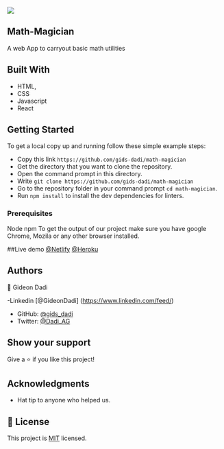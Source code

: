 ![](https://img.shields.io/badge/Microverse-blueviolet)

## Math-Magician

A web App to carryout basic math utilities

## Built With

- HTML,
- CSS
- Javascript
- React

## Getting Started

To get a local copy up and running follow these simple example steps:

- Copy this link `https://github.com/gids-dadi/math-magician`
- Get the directory that you want to clone the repository.
- Open the command prompt in this directory.
- Write `git clone https://github.com/gids-dadi/math-magician`
- Go to the repository folder in your command prompt `cd math-magician`.
- Run `npm install` to install the dev dependencies for linters.

### Prerequisites

Node
npm
To get the output of our project make sure you have google Chrome, Mozila or any other browser installed.

##Live demo
  [@Netlify](https://resonant-gnome-070c4f.netlify.app/)
  [@Heroku](https://gids-math-magician.herokuapp.com/)



## Authors

👤 Gideon Dadi

-Linkedin [@GideonDadi] (https://www.linkedin.com/feed/)
- GitHub: [@gids_dadi](https://github.com/gids-dadi)
- Twitter: [@Dadi_AG](https://twitter.com/Dadi_AG)

## Show your support

Give a ⭐️ if you like this project!

## Acknowledgments

- Hat tip to anyone who helped us.

## 📝 License

This project is [MIT](./MIT.md) licensed.
